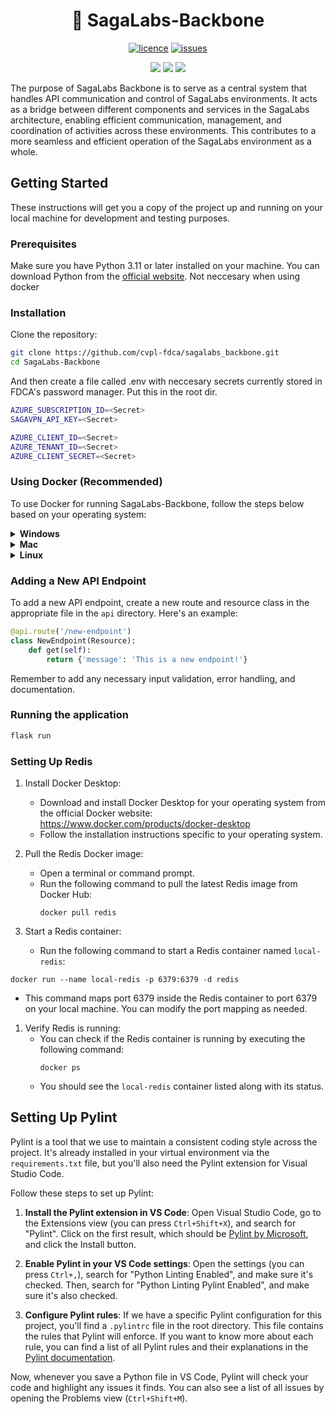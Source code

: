 <div align="center">

<h1>🔌 SagaLabs-Backbone</h1>

<a href="/LICENSE"><img src="https://img.shields.io/badge/License-GPLv3-blue.svg?longCache=true&style=flat-square" alt="licence"></a>
<a href="https://github.com/cvpl-fdca/Sagalabs-Backbone/issues"><img src="https://img.shields.io/github/issues/cvpl-fdca/SagaLabs-Backbone" alt="issues"></a>
<br>

<img src="https://img.shields.io/badge/-Swagger-%23Clojure?style=for-the-badge&logo=swagger&logoColor=white"/>
<img src="https://img.shields.io/badge/python-3670A0?style=for-the-badge&logo=python&logoColor=ffdd54"/>
<a href="https://www.linkedin.com/company/foreningen-for-danske-cyber-alumner"><img src="https://img.shields.io/badge/linkedin-%230077B5.svg?style=for-the-badge&logo=linkedin&logoColor=white" /></a>

</div>

The purpose of SagaLabs Backbone is to serve as a central system that handles API communication and control of SagaLabs environments. It acts as a bridge between different components and services in the SagaLabs architecture, enabling efficient communication, management, and coordination of activities across these environments. This contributes to a more seamless and efficient operation of the SagaLabs environment as a whole.

## Getting Started

These instructions will get you a copy of the project up and running on your local machine for development and testing purposes.

### Prerequisites

Make sure you have Python 3.11 or later installed on your machine. You can download Python from the [official website](https://www.python.org/downloads/). Not neccesary when using docker

### Installation

Clone the repository:

```bash
git clone https://github.com/cvpl-fdca/sagalabs_backbone.git
cd SagaLabs-Backbone
```

And then create a file called .env with neccesary secrets currently stored in FDCA's password manager. Put this in the root dir.
```bash
AZURE_SUBSCRIPTION_ID=<Secret>
SAGAVPN_API_KEY=<Secret>

AZURE_CLIENT_ID=<Secret>
AZURE_TENANT_ID=<Secret>
AZURE_CLIENT_SECRET=<Secret>
```

### Using Docker (Recommended)

To use Docker for running SagaLabs-Backbone, follow the steps below based on your operating system:

<details>
<summary><strong>Windows</strong></summary>

1. Install Docker:
   - Visit the [Docker website](https://www.docker.com/) and download the appropriate version of Docker for Windows.
   - Run the installer and follow the on-screen instructions to complete the installation.

2. Once Docker is installed, open a terminal or command prompt.

3. Navigate to the project directory (`SagaLabs-Backbone`) using the `cd` command:

   ```bash
   cd SagaLabs-Backbone
   ```

4. To build and run the Docker containers based on the provided configuration, execute the following command:

   ```bash
   docker-compose up --build
   ```
</details>

<details>
<summary><strong>Mac</strong></summary>

1. Install Docker:
   - Visit the [Docker website](https://www.docker.com/) and download the appropriate version of Docker for Mac.
   - Double-click the downloaded `.dmg` file and follow the on-screen instructions to install Docker.

2. Once Docker is installed, open a terminal.

3. Navigate to the project directory (`SagaLabs-Backbone`) using the `cd` command:

   ```bash
   cd SagaLabs-Backbone
   ```

4. To build and run the Docker containers based on the provided configuration, execute the following command:

   ```bash
   docker-compose up --build
   ```
</details>

<details>
<summary><strong>Linux</strong></summary>

1. Install Docker:
   - Visit the [Docker website](https://www.docker.com/) and follow the instructions to install Docker for your Linux distribution.
   - Make sure to follow any post-installation steps mentioned in the Docker documentation.

2. Once Docker is installed, open a terminal.

3. Navigate to the project directory (`SagaLabs-Backbone`) using the `cd` command:

   ```bash
   cd SagaLabs-Backbone
   ```

4. To build and run the Docker containers based on the provided configuration, execute the following command:

   ```bash
   docker-compose up --build
   ```
</details>


### Adding a New API Endpoint

To add a new API endpoint, create a new route and resource class in the appropriate file in the `api` directory. Here's an example:

```python
@api.route('/new-endpoint')
class NewEndpoint(Resource):
    def get(self):
        return {'message': 'This is a new endpoint!'}
```
Remember to add any necessary input validation, error handling, and documentation.


### Running the application

```bash
flask run
```

### Setting Up Redis

1. Install Docker Desktop:
   - Download and install Docker Desktop for your operating system from the official Docker website: <https://www.docker.com/products/docker-desktop>
   - Follow the installation instructions specific to your operating system.

2. Pull the Redis Docker image:
   - Open a terminal or command prompt.
   - Run the following command to pull the latest Redis image from Docker Hub:
     ```
     docker pull redis
     ```

3. Start a Redis container:
   - Run the following command to start a Redis container named `local-redis`:

 ```
 docker run --name local-redis -p 6379:6379 -d redis
 ```


- This command maps port 6379 inside the Redis container to port 6379 on your local machine. You can modify the port mapping as needed.

1. Verify Redis is running:
   - You can check if the Redis container is running by executing the following command:
     ```
     docker ps
     ```
   - You should see the `local-redis` container listed along with its status.

## Setting Up Pylint

Pylint is a tool that we use to maintain a consistent coding style across the project. It's already installed in your virtual environment via the `requirements.txt` file, but you'll also need the Pylint extension for Visual Studio Code.

Follow these steps to set up Pylint:

1. **Install the Pylint extension in VS Code**: Open Visual Studio Code, go to the Extensions view (you can press `Ctrl+Shift+X`), and search for "Pylint". Click on the first result, which should be [Pylint by Microsoft](https://marketplace.visualstudio.com/items?itemName=ms-python.pylint), and click the Install button.

2. **Enable Pylint in your VS Code settings**: Open the settings (you can press `Ctrl+,`), search for "Python Linting Enabled", and make sure it's checked. Then, search for "Python Linting Pylint Enabled", and make sure it's also checked.

3. **Configure Pylint rules**: If we have a specific Pylint configuration for this project, you'll find a `.pylintrc` file in the root directory. This file contains the rules that Pylint will enforce. If you want to know more about each rule, you can find a list of all Pylint rules and their explanations in the [Pylint documentation](http://pylint.pycqa.org/en/latest/technical_reference/features.html).

Now, whenever you save a Python file in VS Code, Pylint will check your code and highlight any issues it finds. You can also see a list of all issues by opening the Problems view (`Ctrl+Shift+M`).

